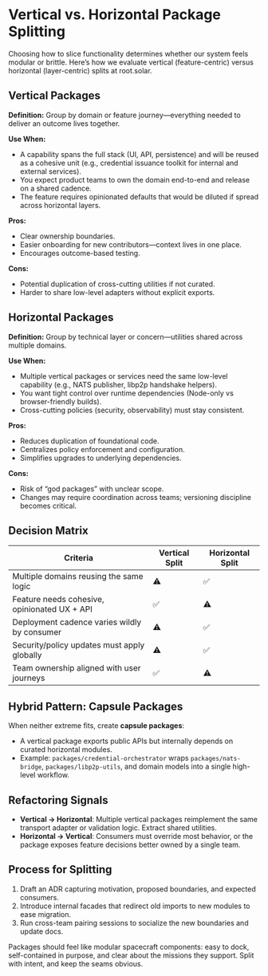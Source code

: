 # Vertical vs. Horizontal Package Splitting

Choosing how to slice functionality determines whether our system feels modular or brittle. Here’s how we evaluate vertical (feature-centric) versus horizontal (layer-centric) splits at root.solar.

## Vertical Packages
**Definition:** Group by domain or feature journey—everything needed to deliver an outcome lives together.

**Use When:**
- A capability spans the full stack (UI, API, persistence) and will be reused as a cohesive unit (e.g., credential issuance toolkit for internal and external services).
- You expect product teams to own the domain end-to-end and release on a shared cadence.
- The feature requires opinionated defaults that would be diluted if spread across horizontal layers.

**Pros:**
- Clear ownership boundaries.
- Easier onboarding for new contributors—context lives in one place.
- Encourages outcome-based testing.

**Cons:**
- Potential duplication of cross-cutting utilities if not curated.
- Harder to share low-level adapters without explicit exports.

## Horizontal Packages
**Definition:** Group by technical layer or concern—utilities shared across multiple domains.

**Use When:**
- Multiple vertical packages or services need the same low-level capability (e.g., NATS publisher, libp2p handshake helpers).
- You want tight control over runtime dependencies (Node-only vs browser-friendly builds).
- Cross-cutting policies (security, observability) must stay consistent.

**Pros:**
- Reduces duplication of foundational code.
- Centralizes policy enforcement and configuration.
- Simplifies upgrades to underlying dependencies.

**Cons:**
- Risk of “god packages” with unclear scope.
- Changes may require coordination across teams; versioning discipline becomes critical.

## Decision Matrix
| Criteria | Vertical Split | Horizontal Split |
| --- | --- | --- |
| Multiple domains reusing the same logic | ⚠️ | ✅ |
| Feature needs cohesive, opinionated UX + API | ✅ | ⚠️ |
| Deployment cadence varies wildly by consumer | ⚠️ | ✅ |
| Security/policy updates must apply globally | ⚠️ | ✅ |
| Team ownership aligned with user journeys | ✅ | ⚠️ |

## Hybrid Pattern: Capsule Packages
When neither extreme fits, create **capsule packages**:
- A vertical package exports public APIs but internally depends on curated horizontal modules.
- Example: `packages/credential-orchestrator` wraps `packages/nats-bridge`, `packages/libp2p-utils`, and domain models into a single high-level workflow.

## Refactoring Signals
- **Vertical → Horizontal**: Multiple vertical packages reimplement the same transport adapter or validation logic. Extract shared utilities.
- **Horizontal → Vertical**: Consumers must override most behavior, or the package exposes feature decisions better owned by a single team.

## Process for Splitting
1. Draft an ADR capturing motivation, proposed boundaries, and expected consumers.
2. Introduce internal facades that redirect old imports to new modules to ease migration.
3. Run cross-team pairing sessions to socialize the new boundaries and update docs.

Packages should feel like modular spacecraft components: easy to dock, self-contained in purpose, and clear about the missions they support. Split with intent, and keep the seams obvious.

